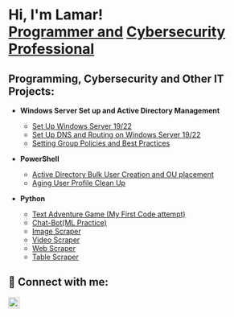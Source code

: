<h1>Hi, I'm Lamar! <br/><a href="https://github.com/Lamarhg20">Programmer and</a> <a href="www.linkedin.com/in/lamar-gardner-391383232/">Cybersecurity Professional</a>

<h2> Programming, Cybersecurity and Other IT Projects:</h2>

- <b>Windows Server Set up and Active Directory Management</b>
  - [Set Up Windows Server 19/22](https://github.com/Lamarhg20/AD_Server_Set_Up)
  - [Set Up DNS and Routing on Windows Server 19/22](https://github.com/Lamarhg20/DNS_And_Routing_Win_Server_19)
  - [Setting Group Policies and Best Practices](https://github.com/Lamarhg20/Setting_Group_Policies)

- <b>PowerShell</b>
  - [Active Directory Bulk User Creation and OU placement](https://github.com/Lamarhg20/AD_Automation)
  - [Aging User Profile Clean Up](https://github.com/Lamarhg20/Profile_cleanup_with_PowerShell)

  
- <b>Python</b>
  - [Text Adventure Game (My First Code attempt)](https://github.com/Lamarhg20/Text_Adventure)
  - [Chat-Bot(ML Practice)](https://github.com/Lamarhg20/Chat_bot)
  - [Image Scraper](https://github.com/Lamarhg20/Image_Scrapper)
  - [Video Scraper](https://github.com/Lamarhg20/Video_Scrapper)
  - [Web Scraper](https://github.com/Lamarhg20/Web_Scraper)
  - [Table Scraper](https://github.com/Lamarhg20/Table_Scraper)



<h2> 🤳 Connect with me:</h2>

[<img align="left" alt="LamarGardner | LinkedIn" width="22px" src="https://cdn.jsdelivr.net/npm/simple-icons@v3/icons/linkedin.svg" />][linkedin]



[linkedin]: www.linkedin.com/in/lamar-gardner-391383232

<!--


Here are some ideas to get you started:

- 🔭 I’m currently working on ...
- 🌱 I’m currently learning ...
- 👯 I’m looking to collaborate on ...
- 🤔 I’m looking for help with ...
- 💬 Ask me about ...
- 📫 How to reach me: ...
- 😄 Pronouns: ...
- ⚡ Fun fact: ...
-->
